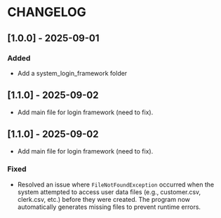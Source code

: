 # CHANGELOG
## [1.0.0] - 2025-09-01
### Added
- Add a system_login_framework folder
## [1.1.0] - 2025-09-02
- Add main file for login framework (need to fix).
## [1.1.0] - 2025-09-02
- Add main file for login framework (need to fix).
### Fixed
- Resolved an issue where `FileNotFoundException` occurred when the system attempted to access user data files (e.g., customer.csv, clerk.csv, etc.) before they were created. The program now automatically generates missing files to prevent runtime errors.